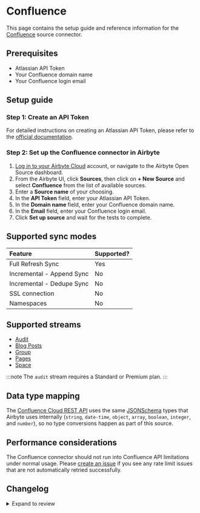 # Confluence

This page contains the setup guide and reference information for the
[Confluence](https://www.atlassian.com/software/confluence) source connector.

## Prerequisites

- Atlassian API Token
- Your Confluence domain name
- Your Confluence login email

## Setup guide

### Step 1: Create an API Token

For detailed instructions on creating an Atlassian API Token, please refer to the
[official documentation](https://support.atlassian.com/atlassian-account/docs/manage-api-tokens-for-your-atlassian-account/).

### Step 2: Set up the Confluence connector in Airbyte

1. [Log in to your Airbyte Cloud](https://cloud.airbyte.com/workspaces) account, or navigate to the Airbyte Open Source dashboard.
2. From the Airbyte UI, click **Sources**, then click on **+ New Source** and select **Confluence** from the list of available sources.
3. Enter a **Source name** of your choosing.
4. In the **API Token** field, enter your Atlassian API Token.
5. In the **Domain name** field, enter your Confluence domain name.
6. In the **Email** field, enter your Confluence login email.
7. Click **Set up source** and wait for the tests to complete.

## Supported sync modes

| Feature                   | Supported? |
| :------------------------ | :--------- |
| Full Refresh Sync         | Yes        |
| Incremental - Append Sync | No         |
| Incremental - Dedupe Sync | No         |
| SSL connection            | No         |
| Namespaces                | No         |

## Supported streams

- [Audit](https://developer.atlassian.com/cloud/confluence/rest/api-group-audit/#api-wiki-rest-api-audit-get)
- [Blog Posts](https://developer.atlassian.com/cloud/confluence/rest/v2/api-group-blog-post/#api-blogposts-get)
- [Group](https://developer.atlassian.com/cloud/confluence/rest/api-group-group/#api-wiki-rest-api-group-get)
- [Pages](https://developer.atlassian.com/cloud/confluence/rest/v2/api-group-page/#api-pages-get)
- [Space](https://developer.atlassian.com/cloud/confluence/rest/v2/api-group-space/#api-spaces-get)

:::note
The `audit` stream requires a Standard or Premium plan.
:::

## Data type mapping

The [Confluence Cloud REST API](https://developer.atlassian.com/cloud/confluence/rest/v1/intro/#about) uses the same [JSONSchema](https://json-schema.org/understanding-json-schema/reference/index.html) types that Airbyte uses internally \(`string`, `date-time`, `object`, `array`, `boolean`, `integer`, and `number`\), so no type conversions happen as part of this source.

## Performance considerations

The Confluence connector should not run into Confluence API limitations under normal usage. Please [create an issue](https://github.com/airbytehq/airbyte/issues) if you see any rate limit issues that are not automatically retried successfully.

## Changelog

<details>
  <summary>Expand to review</summary>

| Version | Date       | Pull Request                                             | Subject                                                                         |
| :------ | :--------- | :------------------------------------------------------- | :------------------------------------------------------------------------------ |
| 1.0.11 | 2025-07-05 | [62797](https://github.com/airbytehq/airbyte/pull/62797) | Update dependencies |
| 1.0.10 | 2025-06-28 | [62380](https://github.com/airbytehq/airbyte/pull/62380) | Update dependencies |
| 1.0.9 | 2025-06-22 | [61996](https://github.com/airbytehq/airbyte/pull/61996) | Update dependencies |
| 1.0.8 | 2025-06-14 | [61176](https://github.com/airbytehq/airbyte/pull/61176) | Update dependencies |
| 1.0.7 | 2025-05-24 | [60406](https://github.com/airbytehq/airbyte/pull/60406) | Update dependencies |
| 1.0.6 | 2025-05-10 | [59921](https://github.com/airbytehq/airbyte/pull/59921) | Update dependencies |
| 1.0.5 | 2025-05-03 | [59442](https://github.com/airbytehq/airbyte/pull/59442) | Update dependencies |
| 1.0.4 | 2025-04-26 | [58851](https://github.com/airbytehq/airbyte/pull/58851) | Update dependencies |
| 1.0.3 | 2025-04-19 | [58320](https://github.com/airbytehq/airbyte/pull/58320) | Update dependencies |
| 1.0.2 | 2025-04-12 | [57774](https://github.com/airbytehq/airbyte/pull/57774) | Update dependencies |
| 1.0.1 | 2025-04-05 | [57269](https://github.com/airbytehq/airbyte/pull/57269) | Update dependencies |
| 1.0.0 | 2025-04-01 | [55876](https://github.com/airbytehq/airbyte/pull/55876) | Migrate API to V2 |
| 0.3.16 | 2025-03-29 | [56506](https://github.com/airbytehq/airbyte/pull/56506) | Update dependencies |
| 0.3.15 | 2025-03-22 | [55966](https://github.com/airbytehq/airbyte/pull/55966) | Update dependencies |
| 0.3.14 | 2025-03-08 | [55335](https://github.com/airbytehq/airbyte/pull/55335) | Update dependencies |
| 0.3.13 | 2025-03-01 | [54978](https://github.com/airbytehq/airbyte/pull/54978) | Update dependencies |
| 0.3.12 | 2025-02-22 | [54431](https://github.com/airbytehq/airbyte/pull/54431) | Update dependencies |
| 0.3.11 | 2025-02-15 | [53715](https://github.com/airbytehq/airbyte/pull/53715) | Update dependencies |
| 0.3.10 | 2025-02-08 | [53317](https://github.com/airbytehq/airbyte/pull/53317) | Update dependencies |
| 0.3.9 | 2025-02-01 | [52865](https://github.com/airbytehq/airbyte/pull/52865) | Update dependencies |
| 0.3.8 | 2025-01-25 | [52314](https://github.com/airbytehq/airbyte/pull/52314) | Update dependencies |
| 0.3.7 | 2025-01-18 | [51633](https://github.com/airbytehq/airbyte/pull/51633) | Update dependencies |
| 0.3.6 | 2025-01-11 | [51109](https://github.com/airbytehq/airbyte/pull/51109) | Update dependencies |
| 0.3.5 | 2024-12-28 | [50564](https://github.com/airbytehq/airbyte/pull/50564) | Update dependencies |
| 0.3.4 | 2024-12-21 | [49541](https://github.com/airbytehq/airbyte/pull/49541) | Update dependencies |
| 0.3.3 | 2024-12-12 | [48263](https://github.com/airbytehq/airbyte/pull/48263) | Update dependencies |
| 0.3.2 | 2024-10-28 | [47553](https://github.com/airbytehq/airbyte/pull/47553) | Update dependencies |
| 0.3.1 | 2024-08-16 | [44196](https://github.com/airbytehq/airbyte/pull/44196) | Bump source-declarative-manifest version |
| 0.3.0 | 2024-08-15 | [44162](https://github.com/airbytehq/airbyte/pull/44162) | Refactor connector to manifest-only format |
| 0.2.16 | 2024-08-10 | [43573](https://github.com/airbytehq/airbyte/pull/43573) | Update dependencies |
| 0.2.15 | 2024-08-03 | [43053](https://github.com/airbytehq/airbyte/pull/43053) | Update dependencies |
| 0.2.14 | 2024-07-27 | [42699](https://github.com/airbytehq/airbyte/pull/42699) | Update dependencies |
| 0.2.13 | 2024-07-20 | [42333](https://github.com/airbytehq/airbyte/pull/42333) | Update dependencies |
| 0.2.12 | 2024-07-13 | [41857](https://github.com/airbytehq/airbyte/pull/41857) | Update dependencies |
| 0.2.11 | 2024-07-10 | [41398](https://github.com/airbytehq/airbyte/pull/41398) | Update dependencies |
| 0.2.10 | 2024-07-09 | [41270](https://github.com/airbytehq/airbyte/pull/41270) | Update dependencies |
| 0.2.9 | 2024-07-06 | [41013](https://github.com/airbytehq/airbyte/pull/41013) | Update dependencies |
| 0.2.8 | 2024-06-25 | [40436](https://github.com/airbytehq/airbyte/pull/40436) | Update dependencies |
| 0.2.7 | 2024-06-22 | [40115](https://github.com/airbytehq/airbyte/pull/40115) | Update dependencies |
| 0.2.6 | 2024-06-15 | [39495](https://github.com/airbytehq/airbyte/pull/39495) | Fix parameters as comma separated single string |
| 0.2.5 | 2024-06-06 | [39261](https://github.com/airbytehq/airbyte/pull/39261) | [autopull] Upgrade base image to v1.2.2 |
| 0.2.4 | 2024-05-14 | [38137](https://github.com/airbytehq/airbyte/pull/38137) | Make connector compatible with the builder |
| 0.2.3 | 2024-04-19 | [37143](https://github.com/airbytehq/airbyte/pull/37143) | Upgrade to CDK 0.80.0 and manage dependencies with Poetry. |
| 0.2.2 | 2024-04-15 | [37143](https://github.com/airbytehq/airbyte/pull/37143) | Base image migration: remove Dockerfile and use the python-connector-base image |
| 0.2.1 | 2024-04-12 | [37143](https://github.com/airbytehq/airbyte/pull/37143) | schema descriptions |
| 0.2.0 | 2023-08-14 | [29125](https://github.com/airbytehq/airbyte/pull/29125) | Migrate Confluence Source Connector to Low Code |
| 0.1.3 | 2023-03-13 | [23988](https://github.com/airbytehq/airbyte/pull/23988) | Add view and storage to pages body, add check for stream Audit |
| 0.1.2 | 2023-03-06 | [23775](https://github.com/airbytehq/airbyte/pull/23775) | Set additionalProperties: true, update docs and spec |
| 0.1.1 | 2022-01-31 | [9831](https://github.com/airbytehq/airbyte/pull/9831) | Fix: Spec was not pushed to cache |
| 0.1.0 | 2021-11-05 | [7241](https://github.com/airbytehq/airbyte/pull/7241) | 🎉 New Source: Confluence |

</details>
